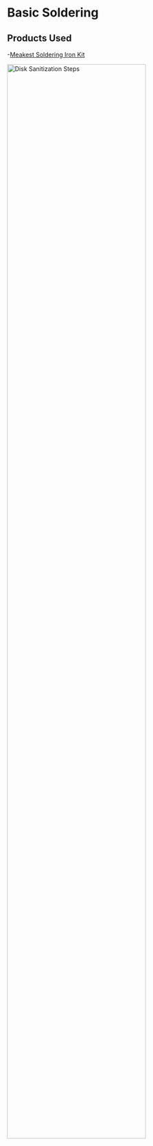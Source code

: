 # Basic Soldering


<h2>Products Used</h2>

-[Meakest Soldering Iron Kit](https://a.co/d/iiDJvhe)



<img src="https://i.imgur.com/xDB7d0j.jpeg" height="80%" width="80%" alt="Disk Sanitization Steps"/>
</p>
